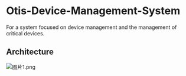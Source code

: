 # Otis-Device-Management-System
For a system focused on device management and the management of critical devices.

## Architecture
![图片1.png](https://img2.imgtp.com/2024/02/04/GBWV2zqC.png)
